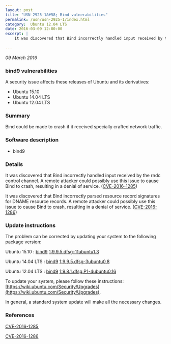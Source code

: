 ```yaml
---
layout: post
title: "USN-2925-1&#58; Bind vulnerabilities"
permalink: /usn/usn-2925-1/index.html
category:  Ubuntu 12.04 LTS
date: 2016-03-09 12:00:00
excerpt: |
    It was discovered that Bind incorrectly handled input received by the rndc control channel. A remote attacker could possibly use this issue to cause Bind to crash, resulting in a denial of service. ([CVE-2016-1285](http://people.ubuntu.com/~ubuntu-security/cve/CVE-2016-1285))
    
--- 
```

 
 

*09 March 2016*

### bind9 vulnerabilities

A security issue affects these releases of Ubuntu and its derivatives:

* Ubuntu 15.10
* Ubuntu 14.04 LTS
* Ubuntu 12.04 LTS

### Summary

Bind could be made to crash if it received specially crafted network traffic.

### Software description

* bind9 

### Details

It was discovered that Bind incorrectly handled input received by the rndc control channel. A remote attacker could possibly use this issue to cause Bind to crash, resulting in a denial of service. ([CVE-2016-1285](http://people.ubuntu.com/~ubuntu-security/cve/CVE-2016-1285))

It was discovered that Bind incorrectly parsed resource record signatures for DNAME resource records. A remote attacker could possibly use this issue to cause Bind to crash, resulting in a denial of service. ([CVE-2016-1286](http://people.ubuntu.com/~ubuntu-security/cve/CVE-2016-1286)) 

### Update instructions

The problem can be corrected by updating your system to the following package version:

Ubuntu 15.10
 : [bind9](https://launchpad.net/ubuntu/+source/bind9) <span> [1:9.9.5.dfsg-11ubuntu1.3](https://launchpad.net/ubuntu/+source/bind9/1:9.9.5.dfsg-11ubuntu1.3) </span> 

Ubuntu 14.04 LTS
 : [bind9](https://launchpad.net/ubuntu/+source/bind9) <span> [1:9.9.5.dfsg-3ubuntu0.8](https://launchpad.net/ubuntu/+source/bind9/1:9.9.5.dfsg-3ubuntu0.8) </span> 

Ubuntu 12.04 LTS
 : [bind9](https://launchpad.net/ubuntu/+source/bind9) <span> [1:9.8.1.dfsg.P1-4ubuntu0.16](https://launchpad.net/ubuntu/+source/bind9/1:9.8.1.dfsg.P1-4ubuntu0.16) </span> 

To update your system, please follow these instructions: [https://wiki.ubuntu.com/Security/Upgrades](https://wiki.ubuntu.com/Security/Upgrades).

In general, a standard system update will make all the necessary changes. 

### References

 
 [CVE-2016-1285](http://people.ubuntu.com/~ubuntu-security/cve/CVE-2016-1285), 

 [CVE-2016-1286](http://people.ubuntu.com/~ubuntu-security/cve/CVE-2016-1286)
 

